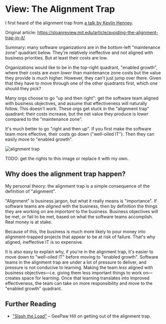 # View: The Alignment Trap

I first heard of the alignment trap from [a talk by Kevlin Henney](https://www.youtube.com/watch?v=B3b4tremI5o&t=2500s).

Original article: https://sloanreview.mit.edu/article/avoiding-the-alignment-trap-in-it/

Summary: many software organizations are in the bottom-left "maintenance zone" quadrant below. They're relatively ineffective and not aligned with business priorities. But at least their costs are low.

Organizations would like to be in the top-right quadrant, "enabled growth", where their costs are _even lower_ than maintenance zone costs but the value they provide is much higher. However, they can't just jump over there. Given that they have to move through one of the other quadrants first, which one should they pick?

Many orgs choose to go "up and then right": get the software team aligned with business objectives, and assume that effectiveness will naturally follow. This doesn't work. These orgs get stuck in the "alignment trap" quadrant: their costs increase, but the net value they produce is _lower_ compared to the "maintenance zone".

It's much better to go "right and then up". If you first make the software team more effective, their costs go down ("well-oiled IT"). Then they can easily move to "enabled growth".

![alignment trap](https://user-images.githubusercontent.com/693920/172750006-34f925da-803f-4450-aa50-554e461d1bcb.png)

TODO: get the rights to this image or replace it with my own.

## Why does the alignment trap happen?

My personal theory: the alignment trap is a simple consequence of the definition of "alignment".

"Alignment" is business jargon, but what it really means is "importance". If software teams are _aligned_ with the business, then by definition the things they are working on are _important_ to the business. Business objectives will be met, or fail to be met, based on what the software teams accomplish. Real money is at stake.

Because of this, the business is much more likely to pour money into alignment-trapped projects that appear to be at risk of failure. That's why aligned, ineffective IT is so expensive.

It is also easy to explain why, if you're in the alignment trap, it's easier to move down to "well-oiled IT" before moving to "enabled growth". Software teams in the alignment trap are under a lot of pressure to deliver, and pressure is not conducive to learning. Making the team _less_ aligned with business objectives—i.e. giving them less important things to work on—creates space for learning. Once that learning translates into improved effectiveness, the team can take on more responsibility and move to the "enabled growth" quadrant.

## Further Reading

- ["Slash the Load"](https://www.geepawhill.org/2022/10/25/slash-the-load/) – GeePaw Hill on getting out of the alignment trap.